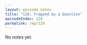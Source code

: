 ```yaml
---
layout: episode_notes
title: "126: Trapped by a Question"
episodeIndex: 129
permalink: /ep/126
---
```

No notes yet.
